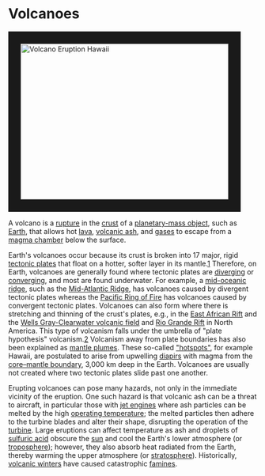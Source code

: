 # Volcanoes

<a href="http://www.youtube.com/watch?feature=player_embedded&v=1FEvv8hgkO4
" target="_blank"><img src="http://img.youtube.com/vi/1FEvv8hgkO4/0.jpg" 
alt="Volcano Eruption Hawaii" width="420" height="315" border="25" /></a>

A volcano is a [rupture](https://en.wikipedia.org/wiki/Fracture#Ductile_fracture) in the [crust](https://en.wikipedia.org/wiki/Crust_(geology)) of a [planetary-mass object](https://en.wikipedia.org/wiki/Planet#Planetary-mass_objects), such as [Earth](https://en.wikipedia.org/wiki/Earth), that allows hot [lava](https://en.wikipedia.org/wiki/Lava), [volcanic ash](https://en.wikipedia.org/wiki/Volcanic_ash), and [gases](https://en.wikipedia.org/wiki/Volcanic_gas) to escape from a [magma chamber](https://en.wikipedia.org/wiki/Magma_chamber) below the surface.

Earth's volcanoes occur because its crust is broken into 17 major, rigid [tectonic plates](https://en.wikipedia.org/wiki/Plate_tectonics) that float on a hotter, softer layer in its mantle.[1](https://en.wikipedia.org/wiki/Volcano#cite_note-1) Therefore, on Earth, volcanoes are generally found where tectonic plates are [diverging](https://en.wikipedia.org/wiki/Divergent_boundary) or [converging](https://en.wikipedia.org/wiki/Convergent_boundary), and most are found underwater. For example, a [mid-oceanic ridge](https://en.wikipedia.org/wiki/Mid-ocean_ridge), such as the [Mid-Atlantic Ridge](https://en.wikipedia.org/wiki/Mid-Atlantic_Ridge), has volcanoes caused by divergent tectonic plates whereas the [Pacific Ring of Fire](https://en.wikipedia.org/wiki/Ring_of_Fire) has volcanoes caused by convergent tectonic plates. Volcanoes can also form where there is stretching and thinning of the crust's plates, e.g., in the [East African Rift](https://en.wikipedia.org/wiki/East_African_Rift) and the [Wells Gray-Clearwater volcanic field](https://en.wikipedia.org/wiki/Wells_Gray-Clearwater_volcanic_field) and [Rio Grande Rift](https://en.wikipedia.org/wiki/Rio_Grande_rift) in North America. This type of volcanism falls under the umbrella of "plate hypothesis" volcanism.[2](https://en.wikipedia.org/wiki/Volcano#cite_note-Foulger-2) Volcanism away from plate boundaries has also been explained as [mantle plumes](https://en.wikipedia.org/wiki/Mantle_plume). These so-called ["hotspots"](https://en.wikipedia.org/wiki/Hotspot_(geology)), for example Hawaii, are postulated to arise from upwelling [diapirs](https://en.wikipedia.org/wiki/Diapir) with magma from the [core–mantle boundary](https://en.wikipedia.org/wiki/Core%E2%80%93mantle_boundary), 3,000 km deep in the Earth. Volcanoes are usually not created where two tectonic plates slide past one another.

Erupting volcanoes can pose many hazards, not only in the immediate vicinity of the eruption. One such hazard is that volcanic ash can be a threat to aircraft, in particular those with [jet engines](https://en.wikipedia.org/wiki/Jet_engine) where ash particles can be melted by the high [operating temperature](https://en.wikipedia.org/wiki/Operating_temperature); the melted particles then adhere to the turbine blades and alter their shape, disrupting the operation of the [turbine](). Large eruptions can affect temperature as ash and droplets of [sulfuric acid](https://en.wikipedia.org/wiki/Sulfuric_acid) obscure the [sun](https://en.wikipedia.org/wiki/Sun) and cool the Earth's lower atmosphere (or [troposphere](https://en.wikipedia.org/wiki/Troposphere)); however, they also absorb heat radiated from the Earth, thereby warming the upper atmosphere (or [stratosphere](https://en.wikipedia.org/wiki/Stratosphere)). Historically, [volcanic winters](https://en.wikipedia.org/wiki/Volcanic_winter) have caused catastrophic [famines](https://en.wikipedia.org/wiki/Famine).
